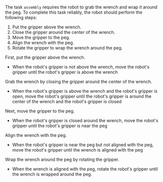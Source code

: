 The task `assembly` requires the robot to grab the wrench and wrap it around the peg. To complete this task reliably, the robot should perform the following steps:

1. Put the gripper above the wrench.
2. Close the gripper around the center of the wrench.
3. Move the gripper to the peg.
4. Align the wrench with the peg.
5. Rotate the gripper to wrap the wrench around the peg.

First, put the gripper above the wrench.
- When the robot's gripper is not above the wrench, move the robot's gripper until the robot's gripper is above the wrench

Grab the wrench by closing the gripper around the center of the wrench.
- When the robot's gripper is above the wrench and the robot's gripper is open, move the robot's gripper until the robot's gripper is around the center of the wrench and the robot's gripper is closed

Next, move the gripper to the peg.
- When the robot's gripper is closed around the wrench, move the robot's gripper until the robot's gripper is near the peg

Align the wrench with the peg.
- When the robot's gripper is near the peg but not aligned with the peg, move the robot's gripper until the wrench is aligned with the peg

Wrap the wrench around the peg by rotating the gripper.
- When the wrench is aligned with the peg, rotate the robot's gripper until the wrench is wrapped around the peg.